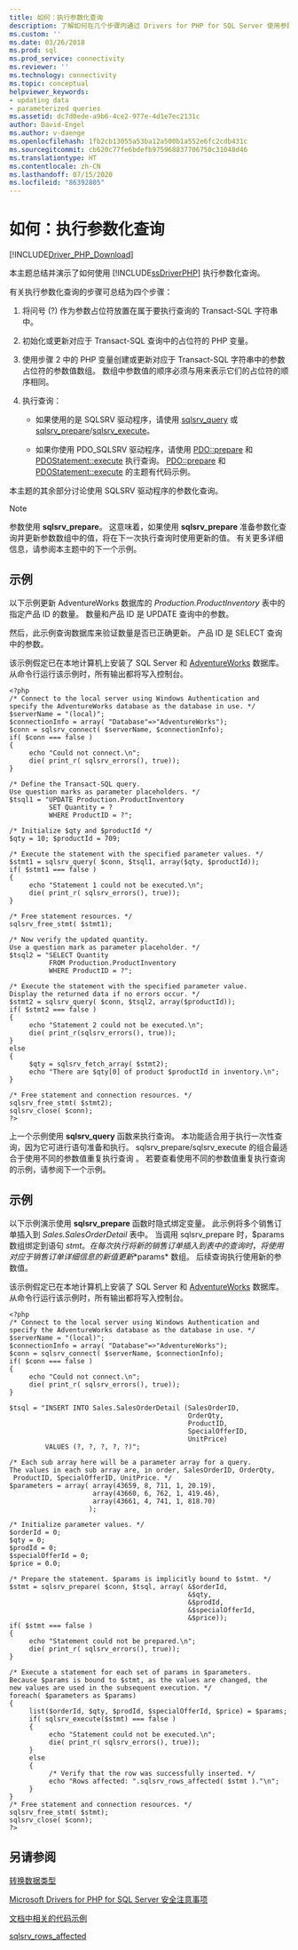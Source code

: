 ```yaml
---
title: 如何：执行参数化查询
description: 了解如何在几个步骤内通过 Drivers for PHP for SQL Server 使用参数化查询。
ms.custom: ''
ms.date: 03/26/2018
ms.prod: sql
ms.prod_service: connectivity
ms.reviewer: ''
ms.technology: connectivity
ms.topic: conceptual
helpviewer_keywords:
- updating data
- parameterized queries
ms.assetid: dc7d0ede-a9b6-4ce2-977e-4d1e7ec2131c
author: David-Engel
ms.author: v-daenge
ms.openlocfilehash: 1fb2cb13055a53ba12a500b1a552e6fc2cdb431c
ms.sourcegitcommit: cb620c77fe6bdefb975968837706750c31048d46
ms.translationtype: HT
ms.contentlocale: zh-CN
ms.lasthandoff: 07/15/2020
ms.locfileid: "86392805"
---
```

# <a name="how-to-perform-parameterized-queries"></a>如何：执行参数化查询
[!INCLUDE[Driver_PHP_Download](../../includes/driver_php_download.md)]

本主题总结并演示了如何使用 [!INCLUDE[ssDriverPHP](../../includes/ssdriverphp_md.md)] 执行参数化查询。  
  
有关执行参数化查询的步骤可总结为四个步骤：  
  
1.  将问号 (?) 作为参数占位符放置在属于要执行查询的 Transact-SQL 字符串中。  
  
2.  初始化或更新对应于 Transact-SQL 查询中的占位符的 PHP 变量。  
  
3.  使用步骤 2 中的 PHP 变量创建或更新对应于 Transact-SQL 字符串中的参数占位符的参数值数组。 数组中参数值的顺序必须与用来表示它们的占位符的顺序相同。
  
4.  执行查询：  
  
    -   如果使用的是 SQLSRV 驱动程序，请使用 [sqlsrv_query](../../connect/php/sqlsrv-query.md) 或 [sqlsrv_prepare](../../connect/php/sqlsrv-prepare.md)/[sqlsrv_execute](../../connect/php/sqlsrv-execute.md)。  
  
    -   如果你使用 PDO_SQLSRV 驱动程序，请使用 [PDO::prepare](../../connect/php/pdo-prepare.md) 和 [PDOStatement::execute](../../connect/php/pdostatement-execute.md) 执行查询。 [PDO::prepare](../../connect/php/pdo-prepare.md) 和 [PDOStatement::execute](../../connect/php/pdostatement-execute.md) 的主题有代码示例。  
  
本主题的其余部分讨论使用 SQLSRV 驱动程序的参数化查询。  
  
> [!NOTE]  
> 参数使用 **sqlsrv_prepare**。 这意味着，如果使用 **sqlsrv_prepare** 准备参数化查询并更新参数数组中的值，将在下一次执行查询时使用更新的值。 有关更多详细信息，请参阅本主题中的下一个示例。  
  
## <a name="example"></a>示例  
以下示例更新 AdventureWorks 数据库的 *Production.ProductInventory* 表中的指定产品 ID 的数量。 数量和产品 ID 是 UPDATE 查询中的参数。  
  
然后，此示例查询数据库来验证数量是否已正确更新。 产品 ID 是 SELECT 查询中的参数。  
  
该示例假定已在本地计算机上安装了 SQL Server 和 [AdventureWorks](https://github.com/Microsoft/sql-server-samples/tree/master/samples/databases/adventure-works) 数据库。 从命令行运行该示例时，所有输出都将写入控制台。  
  
```  
<?php  
/* Connect to the local server using Windows Authentication and  
specify the AdventureWorks database as the database in use. */  
$serverName = "(local)";  
$connectionInfo = array( "Database"=>"AdventureWorks");  
$conn = sqlsrv_connect( $serverName, $connectionInfo);  
if( $conn === false )  
{  
     echo "Could not connect.\n";  
     die( print_r( sqlsrv_errors(), true));  
}  
  
/* Define the Transact-SQL query.  
Use question marks as parameter placeholders. */  
$tsql1 = "UPDATE Production.ProductInventory   
          SET Quantity = ?   
          WHERE ProductID = ?";  
  
/* Initialize $qty and $productId */  
$qty = 10; $productId = 709;  
  
/* Execute the statement with the specified parameter values. */  
$stmt1 = sqlsrv_query( $conn, $tsql1, array($qty, $productId));  
if( $stmt1 === false )  
{  
     echo "Statement 1 could not be executed.\n";  
     die( print_r( sqlsrv_errors(), true));  
}  
  
/* Free statement resources. */  
sqlsrv_free_stmt( $stmt1);  
  
/* Now verify the updated quantity.  
Use a question mark as parameter placeholder. */  
$tsql2 = "SELECT Quantity   
          FROM Production.ProductInventory  
          WHERE ProductID = ?";  
  
/* Execute the statement with the specified parameter value.  
Display the returned data if no errors occur. */  
$stmt2 = sqlsrv_query( $conn, $tsql2, array($productId));  
if( $stmt2 === false )  
{  
     echo "Statement 2 could not be executed.\n";  
     die( print_r(sqlsrv_errors(), true));  
}  
else  
{  
     $qty = sqlsrv_fetch_array( $stmt2);  
     echo "There are $qty[0] of product $productId in inventory.\n";  
}  
  
/* Free statement and connection resources. */  
sqlsrv_free_stmt( $stmt2);  
sqlsrv_close( $conn);  
?>  
```  
  
上一个示例使用 **sqlsrv_query** 函数来执行查询。 本功能适合用于执行一次性查询，因为它可进行语句准备和执行。 sqlsrv_prepare/sqlsrv_execute 的组合最适合于使用不同的参数值重复执行查询 。 若要查看使用不同的参数值重复执行查询的示例，请参阅下一个示例。  
  
## <a name="example"></a>示例  
以下示例演示使用 **sqlsrv_prepare** 函数时隐式绑定变量。 此示例将多个销售订单插入到 *Sales.SalesOrderDetail* 表中。 当调用 sqlsrv_prepare 时，$params 数组绑定到语句 $stmt 。 在每次执行将新的销售订单插入到表中的查询时，将使用对应于销售订单详细信息的新值更新 *$params* 数组。 后续查询执行使用新的参数值。  
  
该示例假定已在本地计算机上安装了 SQL Server 和 [AdventureWorks](https://github.com/Microsoft/sql-server-samples/tree/master/samples/databases/adventure-works) 数据库。 从命令行运行该示例时，所有输出都将写入控制台。  
  
```  
<?php  
/* Connect to the local server using Windows Authentication and  
specify the AdventureWorks database as the database in use. */  
$serverName = "(local)";  
$connectionInfo = array( "Database"=>"AdventureWorks");  
$conn = sqlsrv_connect( $serverName, $connectionInfo);  
if( $conn === false )  
{  
     echo "Could not connect.\n";  
     die( print_r( sqlsrv_errors(), true));  
}  
  
$tsql = "INSERT INTO Sales.SalesOrderDetail (SalesOrderID,   
                                             OrderQty,   
                                             ProductID,   
                                             SpecialOfferID,   
                                             UnitPrice)  
         VALUES (?, ?, ?, ?, ?)";  
  
/* Each sub array here will be a parameter array for a query.  
The values in each sub array are, in order, SalesOrderID, OrderQty,  
 ProductID, SpecialOfferID, UnitPrice. */  
$parameters = array( array(43659, 8, 711, 1, 20.19),  
                     array(43660, 6, 762, 1, 419.46),  
                     array(43661, 4, 741, 1, 818.70)  
                    );  
  
/* Initialize parameter values. */  
$orderId = 0;  
$qty = 0;  
$prodId = 0;  
$specialOfferId = 0;  
$price = 0.0;  
  
/* Prepare the statement. $params is implicitly bound to $stmt. */  
$stmt = sqlsrv_prepare( $conn, $tsql, array( &$orderId,  
                                             &$qty,  
                                             &$prodId,  
                                             &$specialOfferId,  
                                             &$price));  
if( $stmt === false )  
{  
     echo "Statement could not be prepared.\n";  
     die( print_r( sqlsrv_errors(), true));  
}  
  
/* Execute a statement for each set of params in $parameters.  
Because $params is bound to $stmt, as the values are changed, the  
new values are used in the subsequent execution. */  
foreach( $parameters as $params)  
{  
     list($orderId, $qty, $prodId, $specialOfferId, $price) = $params;  
     if( sqlsrv_execute($stmt) === false )  
     {  
          echo "Statement could not be executed.\n";  
          die( print_r( sqlsrv_errors(), true));  
     }  
     else  
     {  
          /* Verify that the row was successfully inserted. */  
          echo "Rows affected: ".sqlsrv_rows_affected( $stmt )."\n";  
     }  
}  
/* Free statement and connection resources. */  
sqlsrv_free_stmt( $stmt);  
sqlsrv_close( $conn);  
?>  
```  
  
## <a name="see-also"></a>另请参阅  
[转换数据类型](../../connect/php/converting-data-types.md)

[Microsoft Drivers for PHP for SQL Server 安全注意事项](../../connect/php/security-considerations-for-php-sql-driver.md)

[文档中相关的代码示例](../../connect/php/about-code-examples-in-the-documentation.md)

[sqlsrv_rows_affected](../../connect/php/sqlsrv-rows-affected.md)  
  
